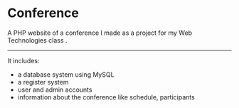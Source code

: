 # Conference

A PHP website of a conference I made as a project for my Web Technologies class .
___
It includes:
 - a database system using MySQL
 - a register system
 - user and admin accounts
 - information about the conference like schedule, participants 
